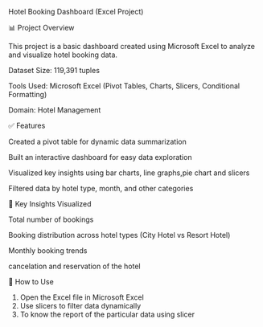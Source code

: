 Hotel Booking Dashboard (Excel Project)

📊 Project Overview

This project is a basic dashboard created using Microsoft Excel to analyze and visualize hotel booking data.

Dataset Size: 119,391 tuples

Tools Used: Microsoft Excel (Pivot Tables, Charts, Slicers, Conditional Formatting)

Domain: Hotel Management


✅ Features

Created a pivot table for dynamic data summarization

Built an interactive dashboard for easy data exploration

Visualized key insights using bar charts, line graphs,pie chart and slicers

Filtered data by hotel type, month, and other categories


📌 Key Insights Visualized

Total number of bookings

Booking distribution across hotel types (City Hotel vs Resort Hotel)

Monthly booking trends

cancelation and reservation of the hotel

🚀 How to Use

1. Open the Excel file in Microsoft Excel
2. Use slicers to filter data dynamically
3. To know the report of the particular data using slicer
